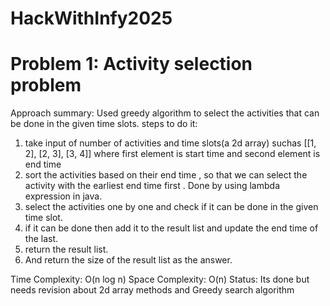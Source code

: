 # HackWithInfy2025
Problem 1: Activity selection problem
=====================================
Approach summary: Used greedy algorithm to select the activities that can be done in the given time slots.
steps to do it:
1. take input of number of activities and time slots(a 2d array) suchas [[1, 2], [2, 3], [3, 4]] where first element is start time and second element is end time
2. sort the activities based on their end time , so that we can select the activity with the earliest end time first . Done by using lambda expression in java.
3. select the activities one by one and check if it can be done in the given time slot.
4. if it can be done then add it to the result list and update the end time of the last.
5. return the result list.
6. And return the size of the result list as the answer.

Time Complexity: O(n log n)
Space Complexity: O(n)
Status: Its done but needs revision about 2d array methods and Greedy search algorithm
